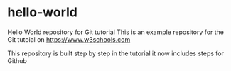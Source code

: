 # hello-world

Hello World repository for Git tutorial
This is an example repository for the Git tutoial on https://www.w3schools.com

This repository is built step by step in the tutorial
it now includes steps for Github
